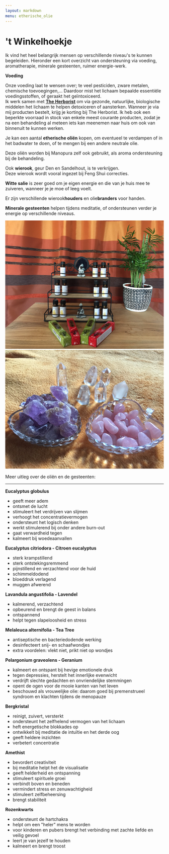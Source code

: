 ```yaml
---
layout: markdown
menu: etherische_olie
---
```

# 't Winkelhoekje

Ik vind het heel belangrijk mensen op verschillende niveau's te kunnen begeleiden. Hieronder een kort overzicht van ondersteuning via voeding, aromatherapie, minerale gesteenten, ruimer energie-werk.   

**Voeding**    

Onze voeding laat te wensen over; te veel pesticiden, zware metalen, chemische toevoegingen,... Daardoor mist het lichaam bepaalde essentiële voedingsstoffen, of geraakt het geïntoxiceerd.    
Ik werk samen met [**The Herborist**](http://www.theherborist.be/nl) om via gezonde, natuurlijke, biologische middelen het lichaam te helpen detoxiceren of aansterken. Wanneer je via mij producten bestelt, krijg je korting bij The Herborist. Ik heb ook een beperkte voorraad in stock van enkele meest courante producten, zodat je na een behandeling al meteen iets kan meenemen naar huis om ook van binnenuit te kunnen werken. 



Je kan een aantal **etherische oliën** kopen, om eventueel te verdampen of in het badwater te doen, of te mengen bij een andere neutrale olie.

Deze oliën worden bij Manopura zelf ook gebruikt, als aroma ondersteuning bij de behandeling.

Ook **wierook**, geur Den en Sandelhout, is te verkrijgen.   
Deze wierook wordt vooral ingezet bij Feng Shui correcties.

**Witte salie** is zeer goed om je eigen energie en die van je huis mee te zuiveren, wanneer je je moe of leeg voelt.

Er zijn verschillende wierook**houders** en olie**branders** voor handen.

**Minerale gesteenten** helpen tijdens meditatie, of ondersteunen verder je energie op verschillende niveaus.


![etherische_olie](images/kleinolierekje.png)  
![tWinkelhoekje](images/kristallenklein.JPG)


Meer uitleg over de oliën en de gesteenten:

---
**Eucalyptus globulus**  
+ geeft meer adem 
+ ontsmet de lucht
+ stimuleert het verdrijven van slijmen 
+ verhoogt het concentratievermogen 
+ ondersteunt het logisch denken
+ werkt stimulerend bij onder andere burn-out 
+ gaat verwardheid tegen 
+ kalmeert bij woedeaanvallen  

**Eucalyptus citriodora - Citroen eucalyptus**  
+ sterk krampstillend
+ sterk ontstekingsremmend 
+ pijnstillend en verzachtend voor de huid 
+ schimmeldodend
+ bloeddruk verlagend
+ muggen afwerend  

**Lavandula angustifolia - Lavendel**  
+ kalmerend, verzachtend 
+ opbeurend en brengt de geest in balans
+ ontspannend
+ helpt tegen slapeloosheid en stress  

**Melaleuca alternifolia - Tea Tree**  
+ antiseptische en bacteriedodende werking 
+ desinfecteert snij- en schaafwondjes
+ extra voordelen: vlekt niet, prikt niet op wondjes  

**Pelargonium graveolens - Geranium**  
+ kalmeert en ontspant bij hevige emotionele druk
+ tegen depressies, herstelt het innerlijke evenwicht
+ verdrijft slechte gedachten en onvriendelijke stemmingen
+ opent de ogen voor de mooie kanten van het leven
+ beschouwd als vrouwelijke olie: daarom goed bij premenstrueel syndroom en klachten tijdens de menopauze


**Bergkristal**
+ reinigt, zuivert, versterkt
+ ondersteunt het zelfhelend vermogen van het lichaam
+ heft energetische blokkades op
+ ontwikkelt bij meditatie de intuïtie en het derde oog
+ geeft heldere inzichten
+ verbetert concentratie


**Amethist**
+ bevordert creativiteit
+ bij meditatie helpt het de visualisatie
+ geeft helderheid en ontspanning
+ stimuleert spirituele groei
+ verbindt boven en beneden
+ vermindert stress en zenuwachtigheid
+ stimuleert zelfbeheersing
+ brengt stabiliteit


**Rozenkwarts**
+ ondersteunt de hartchakra
+ helpt om een "heler" mens te worden
+ voor kinderen en pubers brengt het verbinding met zachte liefde en veilig gevoel
+ leert je van jezelf te houden
+ kalmeert en brengt troost



